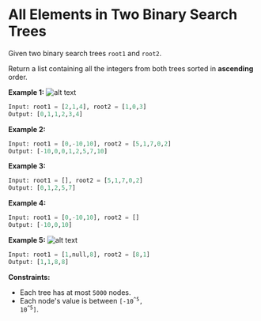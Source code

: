 # All Elements in Two Binary Search Trees
Given two binary search trees `root1` and `root2`.

Return a list containing all the integers from both trees sorted in **ascending** order.

 

**Example 1:**
![alt text](https://assets.leetcode.com/uploads/2019/12/18/q2-e1.png)
```py
Input: root1 = [2,1,4], root2 = [1,0,3]
Output: [0,1,1,2,3,4]
```
**Example 2:**
```py
Input: root1 = [0,-10,10], root2 = [5,1,7,0,2]
Output: [-10,0,0,1,2,5,7,10]
```
**Example 3:**
```py
Input: root1 = [], root2 = [5,1,7,0,2]
Output: [0,1,2,5,7]
```
**Example 4:**
```py
Input: root1 = [0,-10,10], root2 = []
Output: [-10,0,10]
```
**Example 5:**
![alt text](https://assets.leetcode.com/uploads/2019/12/18/q2-e5-.png)
```py
Input: root1 = [1,null,8], root2 = [8,1]
Output: [1,1,8,8]
```

**Constraints:**

* Each tree has at most `5000` nodes.
* Each node's value is between <code>[-10<sup>^5</sup>, 10<sup>^5</sup>]</code>.
